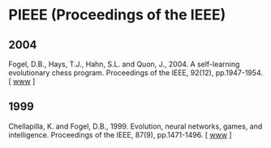 # PIEEE (Proceedings of the IEEE)

## 2004

Fogel, D.B., Hays, T.J., Hahn, S.L. and Quon, J., 2004. A self-learning evolutionary chess program. Proceedings of the IEEE, 92(12), pp.1947-1954. [ [www](https://ieeexplore.ieee.org/abstract/document/1360168) ]

## 1999

Chellapilla, K. and Fogel, D.B., 1999. Evolution, neural networks, games, and intelligence. Proceedings of the IEEE, 87(9), pp.1471-1496. [ [www](https://ieeexplore.ieee.org/abstract/document/784222) ]
